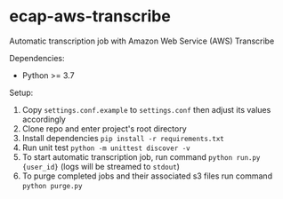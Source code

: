 # ecap-aws-transcribe

Automatic transcription job with Amazon Web Service (AWS) Transcribe

Dependencies:
* Python >= 3.7 

Setup:
1. Copy `settings.conf.example` to `settings.conf` then adjust its values accordingly
1. Clone repo and enter project's root directory
1. Install dependencies `pip install -r requirements.txt`
1. Run unit test `python -m unittest discover -v`
1. To start automatic transcription job, run command `python run.py {user_id}` (logs will be streamed to `stdout`)
1. To purge completed jobs and their associated s3 files run command `python purge.py`